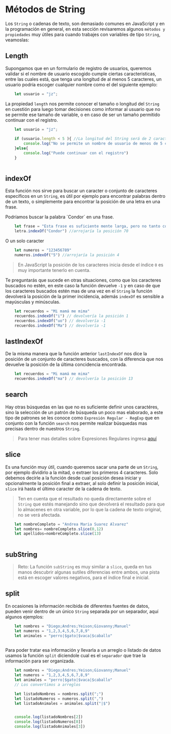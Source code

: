 # Métodos de String

Los `String` o cadenas de texto, son demasiado comunes en JavaScript y en la programación en general, en esta sección revisaremos algunos `métodos y propiedades` muy útiles para cuando trabajes con variables de tipo `String`, veamoslas:



## Length

Supongamos que en un formulario de registro de usuarios, queremos validar si el nombre de usuario escogido cumple ciertas caracteristicas, entre las cuales está, que tenga una longitud de al menos 5 caracteres, un usuario podría escoger cualquier nombre como el del siguiente ejemplo:

```js
    let usuario = "jz";
```
La propiedad `length` nos permite conocer el tamaño o longitud del `String` en cuestión para luego tomar decisiones como informar al usuario que no se permite ese tamaño de variable, o en caso de ser un tamaño permitido continuar con el registro.

```js
    let usuario = "jz";
    
    if (usuario.length < 5 ){ //La longitud del String será de 2 caracteres
        console.log("No se permite un nombre de usuario de menos de 5 carácteres, escoja otro")
    }else{
        console.log("Puede continuar con el registro")
    }
    
```

## indexOf

Esta función nos sirve para buscar un caracter o conjunto de caracteres específicos en un `String`, es útil por ejemplo para encontrar palabras dentro de un texto, o simplemente para encontrar la posición de una letra en una frase.

Podríamos buscar la palabra ´Condor´ en una frase.
```js
    let frase = "Esta frase es suficiente mente larga, pero no tanto como las alas del Condor de los Andes"
    letra.indexOf("Condor") //arrojaría la posición 70 
```
O un solo caracter

```js
    let numeros = "123456789"
    numeros.indexOf("5") //arrojaría la posición 4
```
> En JavaScript la posición de los caracteres inicia desde el índice `0` es muy importante tenerlo en cuenta.

Te preguntarás que sucede en otras situaciones, como que los caracteres buscados no estén, en este caso la función devuelve `-1` y en caso de que los caracteres buscados estén mas de una vez en el `String` la función devolverá la posición de la primer incidencia, además `indexOf` es sensible a mayúsculas y minúsculas.

```js
    let recuerdos = "Mi mamá me mima"
    recuerdos.indexOf("i") // devolvería la posición 1
    recuerdos.indexOf("uo") // devolvería -1
    recuerdos.indexOf("Ma") // devolvería -1
```
## lastIndexOf

De la misma manera que la función anterior `lastIndexOf` nos dice la posición de un conjunto de caracteres buscados, con la diferencia que nos devuelve la posición de la última concidencia encontrada.

```js
    let recuerdos = "Mi mamá me mima"
    recuerdos.indexOf("ma") // devolvería la posición 13
```
## search

Hay otras búsquedas en las que no es suficiente definir unos caractéres, sino la selección de un patrón de búsqueda un poco mas elaborado, a este tipo de patrones se les conoce como `Expresión Regular - RegExp` que en conjunto con la función `search` nos permite realizar búsquedas mas precisas dentro de nuestros `String`.

> Para tener mas detalles sobre Expresiones Regulares ingresa  [aquí](https://developer.mozilla.org/es/docs/Web/JavaScript/Guide/Regular_Expressions)

## slice
Es una función muy útil, cuando queremos sacar una parte de un `String`, por ejemplo dividirlo a la mitad, o extraer los primeros 4 caracteres. Solo debemos decirle a la función desde cual posición desea iniciar y opcionalmente la posición final a extraer, al solo definir la posición inicial, `slice` irá hasta el último caracter de la cadena de texto.

> Ten en cuenta que el resultado no queda directamente sobre el `String` que estés manejando sino que devolverá el resultado para que lo almacenes en otra variable, por lo que la cadena de texto original, no se verá afectada.

```js
    let nombreCompleto = "Andrea Maria Suarez Alvarez"
    let nombres= nombreCompleto.slice(0,12)
    let apellidos=nombreCompleto.slice(13)
    
```
## subString
> Reto: La función `subString` es muy similar a `slice`, queda en tus manos descubrir algunas sutiles diferencias entre ambos, una pista está en escoger valores negativos, para el índice final e inicial.


## split
En ocasiones la información recibida de diferentes fuentes de datos, pueden venir dentro de un único `String` separada por un separador, aquí algunos ejemplos:

```js
    let nombres = "Diego;Andres;Yeison;Giovanny;Manuel"
    let numeros = "1,2,3,4,5,6,7,8,9"
    let animales = "perro|$gato|$vaca|$caballo" 
    
```
Para poder tratar esa información y llevarla a un arreglo o listado de datos usamos la función `split` diciendole cual es el `separador` que trae la información para ser organizada.


```js
    let nombres = "Diego;Andres;Yeison;Giovanny;Manuel"
    let numeros = "1,2,3,4,5,6,7,8,9"
    let animales = "perro|$gato|$vaca|$caballo" 
    // Los convertimos a arreglos

    let listadoNombres = nombres.split(";")
    let listadoNumeros = numeros.split(",")
    let listadoAnimales = animales.split("|$")


    console.log(listadoNombres[2])
    console.log(listadoNumeros[8])
    console.log(listadoAnimales[3])

    
```